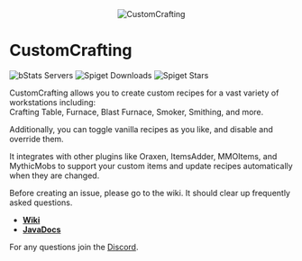 <div align="center">
  <img src="https://i.imgur.com/wLHwJ1c.png" alt="CustomCrafting" />
</div>

# CustomCrafting

![bStats Servers](https://img.shields.io/bstats/servers/3211)
![Spiget Downloads](https://img.shields.io/spiget/downloads/55883)
![Spiget Stars](https://img.shields.io/spiget/stars/55883)

CustomCrafting allows you to create custom recipes for a vast variety of 
workstations including:  
Crafting Table, Furnace, Blast Furnace, Smoker, Smithing, and more.  

Additionally, you can toggle vanilla recipes as you like, and disable and override them. 

It integrates with other plugins like Oraxen, ItemsAdder, MMOItems, and MythicMobs to support 
your custom items and update recipes automatically when they are changed.

Before creating an issue, please go to the wiki. It should clear up frequently asked questions.

- [**Wiki**](https://github.com/WolfyScript/CustomCrafting-Wiki/wiki)
- [**JavaDocs**](https://wolfyscript.github.io/CustomCrafting-Wiki/)

For any questions join the [Discord](https://discord.gg/qGhDTSr).